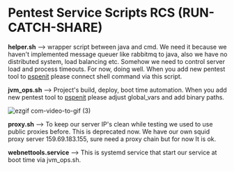 # Pentest Service Scripts RCS (RUN-CATCH-SHARE)

**helper.sh** --> wrapper script between java and cmd. We need it because we haven't implemented message queuer like rabbitmq to java, also we have no distributed system, load balancing etc. Somehow we need to control server load and process timeouts. For now, doing well. When you add new pentest tool to [pspenit](https://github.com/psaux-it/pspenit) please connect shell command via this script.

**jvm_ops.sh** --> Project's build, deploy, boot time automation. When you add new pentest tool to [pspenit](https://github.com/psaux-it/pspenit) please adjust global_vars and add binary paths.

![ezgif com-video-to-gif (3)](https://user-images.githubusercontent.com/25556606/226108577-f50e2dc6-051e-49c1-a24e-66e9fb265c75.gif)

**proxy.sh** --> To keep our server IP's clean while testing we used to use public proxies before. This is deprecated now. We have our own squid proxy server 159.69.183.155, sure need a proxy chain but for now It is ok.

**webnettools.service** --> This is systemd service that start our service at boot time via jvm_ops.sh.
